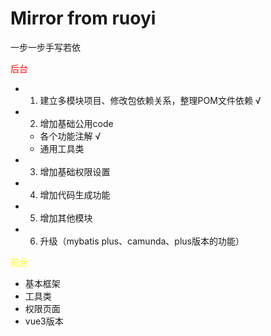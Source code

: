 # Mirror from ruoyi
一步一步手写若依

<font color="red">后台</font>
* 1. 建立多模块项目、修改包依赖关系，整理POM文件依赖          √
* 2. 增加基础公用code
  * 各个功能注解                                       √
  * 通用工具类
* 3. 增加基础权限设置
* 4. 增加代码生成功能
* 5. 增加其他模块
* 6. 升级（mybatis plus、camunda、plus版本的功能）

<font color="yellow">前台</font>
* 基本框架
* 工具类
* 权限页面
* vue3版本